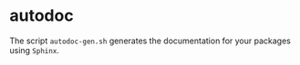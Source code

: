 # autodoc
The script `autodoc-gen.sh` generates the documentation for your packages using `Sphinx`. 
